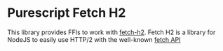 # Purescript Fetch H2
This library provides FFIs to work with [fetch-h2](https://github.com/grantila/fetch-h2). Fetch H2 is a library for NodeJS to easily use HTTP/2 with the well-known [fetch API](https://developer.mozilla.org/en-US/docs/Web/API/Fetch_API)
